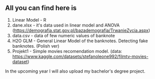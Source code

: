 ## All you can find here is 
  1. Linear Model - R
  2. dane.xlsx - it's data used in linear model and ANOVA (https://demografia.stat.gov.pl/bazademografia/TrwanieZycia.aspx)
  3. data.csv - data of few numeric values of banknote
  4. H2O GLM - General Linear Model of the banknotes. Detecting fake banknotes. (Polish ver)
  5. Projekt1 - Simple movies recomendation model.  (data: https://www.kaggle.com/datasets/stefanoleone992/filmtv-movies-dataset)


In the upcoming year I will also upload my bachelor's degree project. 
